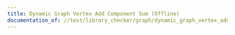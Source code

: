 ```yaml
---
title: Dynamic Graph Vertex Add Component Sum (Offline)
documentation_of: //test/library_checker/graph/dynamic_graph_vertex_add_component_sum_offline.test.py
---
```

